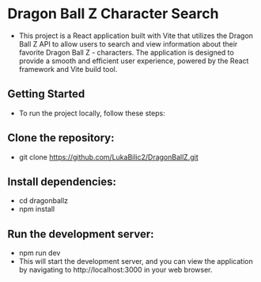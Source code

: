 # Dragon Ball Z Character Search

- This project is a React application built with Vite that utilizes the Dragon Ball Z API to allow users to search and view information about their favorite Dragon Ball Z - characters. The application is designed to provide a smooth and efficient user experience, powered by the React framework and Vite build tool.

## Getting Started

- To run the project locally, follow these steps:

## Clone the repository:

- git clone https://github.com/LukaBilic2/DragonBallZ.git

## Install dependencies:

- cd dragonballz
- npm install

## Run the development server:

- npm run dev
- This will start the development server, and you can view the application by navigating to http://localhost:3000 in your web browser.

